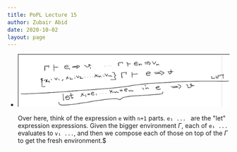 ```yaml
---
title: PoPL Lecture 15
author: Zubair Abid
date: 2020-10-02
layout: page
---
```


- ![evaluation of an ast with let](./14_astenv.png) 
  
  Over here, think of the expression `e` with `n+1` parts. `e₁ ... ` are the 
  "let" expression expressions. Given the bigger environment $\Gamma$, each of 
  `e₁ ...` evaluates to `v₁ ...`, and then we compose each of those on top of 
  the $\Gamma$ to get the fresh environment.$
